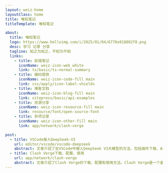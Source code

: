 ```yaml
---
layout: weiz-home
layoutClass: home
title: 唯知笔记
titleTemplate: 唯知笔记

about:
  title: 唯知笔记
  logo: https://www.helloimg.com/i/2025/01/04/6778a918882f8.png
  desc: 学习 记录 分享
  tagline: 知之为知之，不知为不知
  links:
    - title: 前端笔记
      iconName: weiz-icon-web white
      link: ts/basic/ts-normal-summary
    - title: 编码提效
      iconName: weiz-icon-code-fill main
      link: css/apply/icon-label-shields
    - title: 博客文档
      iconName: weiz-icon-blog-fill main
      link: vitepress/basic/api-examples
    - title: 资源分享
      iconName: weiz-icon-resource-fill main
      link: resource/font/open-source-font
    - title: 杂项记录
      iconName: weiz-icon-other-fill main
      link: app/network/clash-verge

post:
  - title: VSCode接入DeepSeek-V3
    url: editor/vscode/vscode-deepseek
    abstract: 文章介绍了在VSCode中接入DeepSeek V3大模型的方法，包括插件下载、API Key注册与配置等，文章还介绍了 Continue 的对话提问、代码优化、自动补全和注释生成代码等功能。
  - title: Clash Verge下载、配置、使用
    url: app/network/clash-verge
    abstract: 文章介绍了Clash Verge的下载、配置和使用方法。Clash Verge是一个基于Clash Meta内核的GUI代理工具，支持多种操作系统和代理协议
---
```


